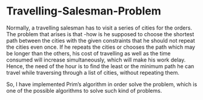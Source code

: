 # Travelling-Salesman-Problem
Normally, a travelling salesman has to visit a series of cities for the orders. The problem that arises is that -how is he supposed to choose the shortest path between the    cities with the given constraints that he should not repeat the cities even once. If he repeats the cities or chooses the path which may be longer than the others, his cost of travelling as well as the time consumed will increase simultaneously, which will make his work delay. Hence, the need of the hour is to find the least or the minimum path he can travel while traversing through a list of cities, without repeating them.
 
So, I have implemented Prim’s algorithm in order solve the problem, which is one of the possible algorithms to solve such kind of problems.
  
